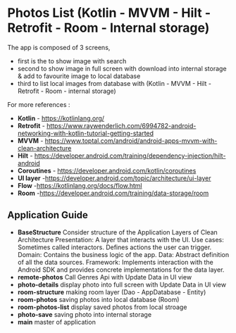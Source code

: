 # Photos List (Kotlin - MVVM - Hilt - Retrofit - Room - Internal storage)

The app is composed of 3 screens,
- first is the to show image with search
- second to show image in full screen with download into internal storage & add to favourite image to local database
- third to list local images from database
  with (Kotlin - MVVM - Hilt - Retrofit - Room - internal storage)

For more references :
- **Kotlin** - https://kotlinlang.org/
- **Retrofit** - https://www.raywenderlich.com/6994782-android-networking-with-kotlin-tutorial-getting-started
- **MVVM** - https://www.toptal.com/android/android-apps-mvvm-with-clean-architecture
- **Hilt** - https://developer.android.com/training/dependency-injection/hilt-android
- **Coroutines** - https://developer.android.com/kotlin/coroutines
- **UI layer** -https://developer.android.com/topic/architecture/ui-layer
- **Flow** -https://kotlinlang.org/docs/flow.html
- **Room** -https://developer.android.com/training/data-storage/room

## Application Guide
- **BaseStructure** Consider structure of the Application Layers of Clean Architecture
  Presentation: A layer that interacts with the UI.
  Use cases: Sometimes called interactors. Defines actions the user can trigger.
  Domain: Contains the business logic of the app.
  Data: Abstract definition of all the data sources.
  Framework: Implements interaction with the Android SDK and provides concrete implementations for the data layer.
- **remote-photos** Call Genres Api with Update Data in UI view
- **photo-details** display photo into full screen with Update Data in UI view
- **room-structure** making room layer (Dao - AppDatabase - Entity)
- **room-photos** saving photos into local database (Room)
- **room-photos-list** display saved photos from local stroage
- **photo-save** saving photo into internal storage
- **main** master of application
